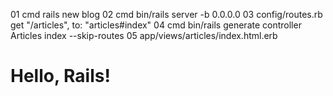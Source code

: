 01  cmd rails new blog
02  cmd bin/rails server -b 0.0.0.0
03  config/routes.rb get "/articles", to: "articles#index"
04  cmd bin/rails generate controller Articles index --skip-routes
05  app/views/articles/index.html.erb <h1>Hello, Rails!</h1>